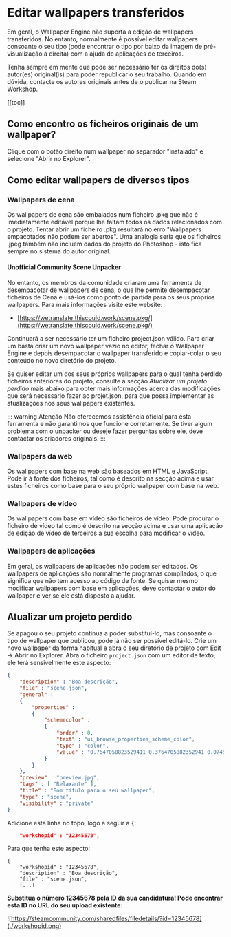 # Editar wallpapers transferidos

Em geral, o Wallpaper Engine não suporta a edição de wallpapers transferidos. No entanto, normalmente é possível editar wallpapers consoante o seu tipo (pode encontrar o tipo por baixo da imagem de pré-visualização à direita) com a ajuda de aplicações de terceiros.

Tenha sempre em mente que pode ser necessário ter os direitos do(s) autor(es) original(is) para poder republicar o seu trabalho. Quando em dúvida, contacte os autores originais antes de o publicar na Steam Workshop.

[[toc]]

## Como encontro os ficheiros originais de um wallpaper?

Clique com o botão direito num wallpaper no separador "instalado" e selecione "Abrir no Explorer".

## Como editar wallpapers de diversos tipos

### Wallpapers de cena

Os wallpapers de cena são embalados num ficheiro .pkg que não é imediatamente editável porque lhe faltam todos os dados relacionados com o projeto. Tentar abrir um ficheiro .pkg resultará no erro "Wallpapers empacotados não podem ser abertos". Uma analogia seria que os ficheiros .jpeg também não incluem dados do projeto do Photoshop - isto fica sempre no sistema do autor original.

#### Unofficial Community Scene Unpacker

No entanto, os membros da comunidade criaram uma ferramenta de desempacotar de wallpapers de cena, o que lhe permite desempacotar ficheiros de Cena e usá-los como ponto de partida para os seus próprios wallpapers. Para mais informações visite este website:

* [https://wetranslate.thiscould.work/scene.pkg/](https://wetranslate.thiscould.work/scene.pkg/)

Continuará a ser necessário ter um ficheiro project.json válido. Para criar um basta criar um novo wallpaper vazio no editor, fechar o Wallpaper Engine e depois desempacotar o wallpaper transferido e copiar-colar o seu conteúdo no novo diretório do projeto.

Se quiser editar um dos seus próprios wallpapers para o qual tenha perdido ficheiros anteriores do projeto, consulte a secção *Atualizar um projeto perdido* mais abaixo para obter mais informações acerca das modificações que será necessário fazer ao projet.json, para que possa implementar as atualizações nos seus wallpapers existentes.

::: warning Atenção Não oferecemos assistência oficial para esta ferramenta e não garantimos que funcione corretamente. Se tiver algum problema com o unpacker ou deseje fazer perguntas sobre ele, deve contactar os criadores originais. :::

### Wallpapers da web

Os wallpapers com base na web são baseados em HTML e JavaScript. Pode ir à fonte dos ficheiros, tal como é descrito na secção acima e usar estes ficheiros como base para o seu próprio wallpaper com base na web.

### Wallpapers de vídeo

Os wallpapers com base em vídeo são ficheiros de vídeo. Pode procurar o ficheiro de vídeo tal como é descrito na secção acima e usar uma aplicação de edição de vídeo de terceiros à sua escolha para modificar o vídeo.

### Wallpapers de aplicações

Em geral, os wallpapers de aplicações não podem ser editados. Os wallpapers de aplicações são normalmente programas compilados, o que significa que não tem acesso ao código de fonte. Se quiser mesmo modificar wallpapers com base em aplicações, deve contactar o autor do wallpaper e ver se ele está disposto a ajudar.

## Atualizar um projeto perdido

Se apagou o seu projeto continua a poder substituí-lo, mas consoante o tipo de wallpaper que publicou, pode já não ser possível editá-lo. Crie um novo wallpaper da forma habitual e abra o seu diretório de projeto com Edit -> Abrir no Explorer. Abra o ficheiro `project.json` com um editor de texto, ele terá sensivelmente este aspecto:

```json
{
    "description" : "Boa descrição",
    "file" : "scene.json",
    "general" : 
    {
        "properties" : 
        {
            "schemecolor" : 
            {
                "order" : 0,
                "text" : "ui_browse_properties_scheme_color",
                "type" : "color",
                "value" : "0.7647058823529411 0.3764705882352941 0.07450980392156863"
            }
        }
    },
    "preview" : "preview.jpg",
    "tags" : [ "Relaxante" ],
    "title" : "Bom título para o seu wallpaper",
    "type" : "scene",
    "visibility" : "private"
}
```

Adicione esta linha no topo, logo a seguir a `{`:

```json
    "workshopid" : "12345678",
```
Para que tenha este aspecto:

```json{2}
{
    "workshopid" : "12345678",
    "description" : "Boa descrição",
    "file" : "scene.json",
    [...]
```

**Substitua o número 12345678 pela ID da sua candidatura! Pode encontrar esta ID no URL do seu upload existente:**

![https://steamcommunity.com/sharedfiles/filedetails/?id=12345678](./workshopid.png)
